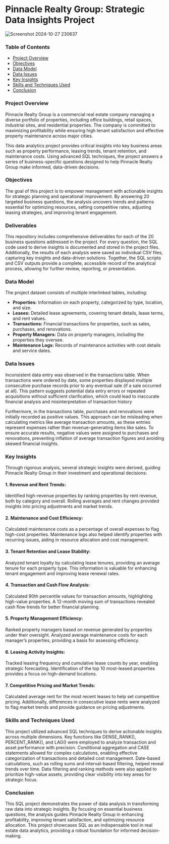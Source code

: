 # Pinnacle Realty Group: Strategic Data Insights Project


![Screenshot 2024-10-27 230637](https://github.com/user-attachments/assets/927ea357-aa14-4408-8620-88192db6abd7)

### Table of Contents
- [Project Overview](#project-overview)
- [Objectives](#objectives)
- [Data Model](#data-model)
- [Data Issues](#data-issues)
- [Key Insights](#key-insights)
- [Skills and Techniques Used](#skills-and-techniques-used)
- [Conclusion](#conclusion)

### Project Overview
Pinnacle Realty Group is a commercial real estate company managing a diverse portfolio of properties, including office buildings, retail spaces, industrial sites, and residential properties. The company is committed to maximizing profitability while ensuring high tenant satisfaction and effective property maintenance across major cities.

This data analytics project provides critical insights into key business areas such as property performance, leasing trends, tenant retention, and maintenance costs. Using advanced SQL techniques, the project answers a series of business-specific questions designed to help Pinnacle Realty Group make informed, data-driven decisions.

### Objectives
The goal of this project is to empower management with actionable insights for strategic planning and operational improvement. By answering 20 targeted business questions, the analysis uncovers trends and patterns essential for optimizing resources, setting competitive rates, adjusting leasing strategies, and improving tenant engagement.

### Deliverables
This repository includes comprehensive deliverables for each of the 20 business questions addressed in the project. For every question, the SQL code used to derive insights is documented and stored in the project files. Additionally, the results of each analysis were saved as individual CSV files, capturing key insights and data-driven solutions. Together, the SQL scripts and CSV outputs provide a complete, accessible record of the analytical process, allowing for further review, reporting, or presentation.

### Data Model
The project dataset consists of multiple interlinked tables, including:

- **Properties:** Information on each property, categorized by type, location, and size.
- **Leases:** Detailed lease agreements, covering tenant details, lease terms, and rent values.
- **Transactions:** Financial transactions for properties, such as sales, purchases, and renovations.
- **Property Managers:** Data on property managers, including the properties they oversee.
- **Maintenance Logs:** Records of maintenance activities with cost details and service dates.

### Data Issues

Inconsistent data entry was observed in the transactions table. When transactions were ordered by date, some properties displayed multiple consecutive purchase records prior to any eventual sale (if a sale occurred at all). This pattern suggests potential data entry errors or repeated acquisitions without sufficient clarification, which could lead to inaccurate financial analysis and misinterpretation of transaction history

Furthermore, in the transactions table, purchases and renovations were initially recorded as positive values. This approach can be misleading when calculating metrics like average transaction amounts, as these entries represent expenses rather than revenue-generating items like sales. To ensure accurate results, negative values were assigned to purchases and renovations, preventing inflation of average transaction figures and avoiding skewed financial insights.

### Key Insights
Through rigorous analysis, several strategic insights were derived, guiding Pinnacle Realty Group in their investment and operational decisions:

#### 1. Revenue and Rent Trends:

Identified high-revenue properties by ranking properties by rent revenue, both by category and overall. Rolling averages and rent changes provided insights into pricing adjustments and market trends.

#### 2. Maintenance and Cost Efficiency:

Calculated maintenance costs as a percentage of overall expenses to flag high-cost properties. Maintenance logs also helped identify properties with recurring issues, aiding in resource allocation and cost management.

#### 3. Tenant Retention and Lease Stability:

Analyzed tenant loyalty by calculating lease tenures, providing an average tenure for each property type. This information is valuable for enhancing tenant engagement and improving lease renewal rates.

#### 4. Transaction and Cash Flow Analysis:

Calculated 90th percentile values for transaction amounts, highlighting high-value properties. A 12-month moving sum of transactions revealed cash flow trends for better financial planning.

#### 5. Property Management Efficiency:

Ranked property managers based on revenue generated by properties under their oversight. Analyzed average maintenance costs for each manager’s properties, providing a basis for assessing efficiency.

#### 6. Leasing Activity Insights:

Tracked leasing frequency and cumulative lease counts by year, enabling strategic forecasting. Identification of the top 10 most-leased properties provides a focus on high-demand locations.

#### 7. Competitive Pricing and Market Trends:

Calculated average rent for the most recent leases to help set competitive pricing. Additionally, differences in consecutive lease rents were analyzed to flag market trends and provide guidance on pricing adjustments.

### Skills and Techniques Used
This project utilized advanced SQL techniques to derive actionable insights across multiple dimensions. Key functions like DENSE_RANK(), PERCENT_RANK(), and LAG() were employed to analyze transaction and asset performance with precision. Conditional aggregation and CASE statements allowed for complex calculations, enabling effective categorization of transactions and detailed cost management. Date-based calculations, such as rolling sums and interval-based filtering, helped reveal trends over time. Data filtering and ranking methods were also applied to prioritize high-value assets, providing clear visibility into key areas for strategic focus.

### Conclusion
This SQL project demonstrates the power of data analysis in transforming raw data into strategic insights. By focusing on essential business questions, the analysis guides Pinnacle Realty Group in enhancing profitability, improving tenant satisfaction, and optimizing resource allocation. This project showcases SQL as an indispensable tool in real estate data analytics, providing a robust foundation for informed decision-making.
